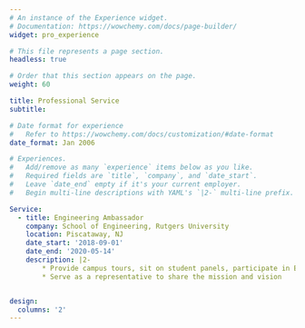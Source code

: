 ```yaml
---
# An instance of the Experience widget.
# Documentation: https://wowchemy.com/docs/page-builder/
widget: pro_experience

# This file represents a page section.
headless: true

# Order that this section appears on the page.
weight: 60

title: Professional Service
subtitle:

# Date format for experience
#   Refer to https://wowchemy.com/docs/customization/#date-format
date_format: Jan 2006

# Experiences.
#   Add/remove as many `experience` items below as you like.
#   Required fields are `title`, `company`, and `date_start`.
#   Leave `date_end` empty if it's your current employer.
#   Begin multi-line descriptions with YAML's `|2-` multi-line prefix.

Service:
  - title: Engineering Ambassador
    company: School of Engineering, Rutgers University
    location: Piscataway, NJ
    date_start: '2018-09-01'
    date_end: '2020-05-14'
    description: |2-
        * Provide campus tours, sit on student panels, participate in Engagement events
        * Serve as a representative to share the mission and vision


design:
  columns: '2'
---
```


